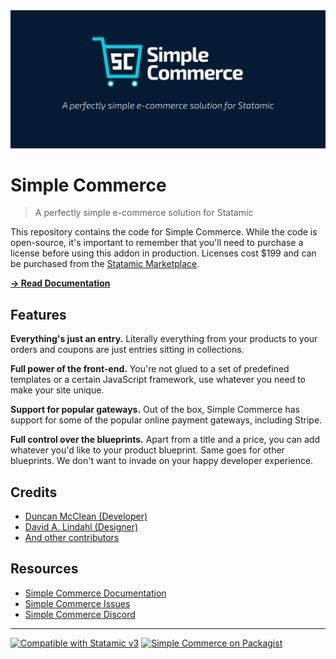 <img src="./banner.jpg">

# Simple Commerce
> A perfectly simple e-commerce solution for Statamic

This repository contains the code for Simple Commerce. While the code is open-source, it's important to remember that you'll need to purchase a license before using this addon in production. Licenses cost $199 and can be purchased from the [Statamic Marketplace](https://statamic.com/addons/double-three-digital/simple-commerce).

[**→ Read Documentation**](https://sc-docs.doublethree.digital)

## Features

**Everything's just an entry.** Literally everything from your products to your orders and coupons are just entries sitting in collections.

**Full power of the front-end.** You're not glued to a set of predefined templates or a certain JavaScript framework, use whatever you need to make your site unique.

**Support for popular gateways.** Out of the box, Simple Commerce has support for some of the popular online payment gateways, including Stripe.

**Full control over the blueprints.** Apart from a title and a price, you can add whatever you'd like to your product blueprint. Same goes for other blueprints. We don't want to invade on your happy developer experience.

## Credits
* [Duncan McClean (Developer)](https://github.com/damcclean)
* [David A. Lindahl (Designer)](https://github.com/austriker27)
* [And other contributors](https://github.com/doublethreedigital/simple-commerce/graphs/contributors)

## Resources
* [Simple Commerce Documentation](https://sc-docs.doublethree.digital)
* [Simple Commerce Issues](https://github.com/doublethreedigital/simple-commerce/issues)
* [Simple Commerce Discord](https://discord.gg/P3ACYf9)

---

<p>
<a href="https://statamic.com"><img src="https://img.shields.io/badge/Statamic-3.0+-FF269E?style=for-the-badge" alt="Compatible with Statamic v3"></a>
<a href="https://packagist.org/packages/doublethreedigital/simple-commerce/stats"><img src="https://img.shields.io/packagist/v/doublethreedigital/simple-commerce?style=for-the-badge" alt="Simple Commerce on Packagist"></a>
</p>
